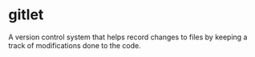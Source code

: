 # gitlet
A version control system that helps record changes to files by keeping a track of modifications done to the code.
